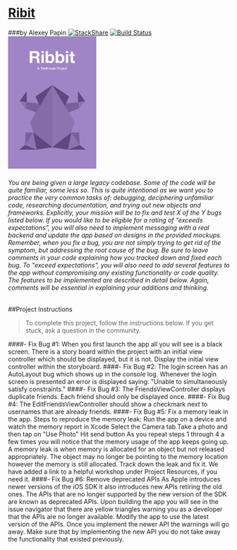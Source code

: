 # [Ribit](https://teamtreehouse.com/projects/debug-and-extend-a-large-codebase)
###by Alexey Papin  [![StackShare](https://img.shields.io/badge/tech-stack-0690fa.svg?style=flat)](https://stackshare.io/zzheads/zzheads-at-gmail-com) [![Build Status](https://travis-ci.org/Jintin/Swimat.svg?branch=master)](https://travis-ci.org/Jintin/Swimat)
<img src="Default.png" width="200">

<h6>
You are being given a large legacy codebase. Some of the code will be quite familiar, some less so. This is quite intentional as we want you to practice the very common tasks of: debugging, deciphering unfamiliar code, researching documentation, and trying out new objects and frameworks.
Explicitly, your mission will be to fix and test X of the Y bugs listed below. If you would like to be eligible for a rating of “exceeds expectations”, you will also need to implement messaging with a real backend and update the app based on designs in the provided mockups. Remember, when you fix a bug, you are not simply trying to get rid of the symptom, but addressing the root cause of the bug. Be sure to leave comments in your code explaining how you tracked down and fixed each bug.
To "exceed expectations", you will also need to add several features to the app without compromising any existing functionality or code quality. The features to be implemented are described in detail below. Again, comments will be essential in explaining your additions and thinking.
</h6>

##Project Instructions
>To complete this project, follow the instructions below. If you get stuck, ask a question in the community.

####- Fix Bug #1: When you first launch the app all you will see is a black screen. There is a story board within the project with an initial view controller which should be displayed, but it is not. Display the initial view controller within the storyboard.
####- Fix Bug #2: The login screen has an AutoLayout bug which shows up in the console log. Whenever the login screen is presented an error is displayed saying: "Unable to simultaneously satisfy constraints."
####- Fix Bug #3: The FriendsViewController displays duplicate friends. Each friend should only be displayed once.
####- Fix Bug #4: The EditFriendsViewController should show a checkmark next to usernames that are already friends.
####- Fix Bug #5: Fix a memory leak in the app. 
Steps to reproduce the memory leak:
Run the app on a device and watch the memory report in Xcode
Select the Camera tab
Take a photo and then tap on "Use Photo"
Hit send button As you repeat steps 1 through 4 a few times you will notice that the memory usage of the app keeps going up. A memory leak is when memory is allocated for an object but not released appropriately. The object may no longer be pointing to the memory location however the memory is still allocated. Track down the leak and fix it. We have added a link to a helpful workshop under Project Resources, if you need it.
####- Fix Bug #6: Remove deprecated APIs
As Apple introduces newer versions of the iOS SDK it also introduces new APIs retiring the old ones. The APIs that are no longer supported by the new version of the SDK are known as deprecated APIs. Upon building the app you will see in the issue navigator that there are yellow triangles warning you as a developer that the APIs are no longer available. Modify the app to use the latest version of the APIs. Once you implement the newer API the warnings will go away. Make sure that by implementing the new API you do not take away the functionality that existed previously.

